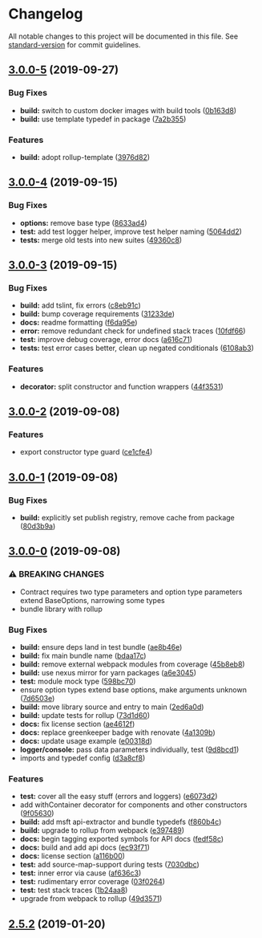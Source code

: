 # Changelog

All notable changes to this project will be documented in this file. See [standard-version](https://github.com/conventional-changelog/standard-version) for commit guidelines.

## [3.0.0-5](https://github.com/ssube/noicejs/compare/v3.0.0-4...v3.0.0-5) (2019-09-27)


### Bug Fixes

* **build:** switch to custom docker images with build tools ([0b163d8](https://github.com/ssube/noicejs/commit/0b163d8))
* **build:** use template typedef in package ([7a2b355](https://github.com/ssube/noicejs/commit/7a2b355))


### Features

* **build:** adopt rollup-template ([3976d82](https://github.com/ssube/noicejs/commit/3976d82))

## [3.0.0-4](https://github.com/ssube/noicejs/compare/v3.0.0-3...v3.0.0-4) (2019-09-15)


### Bug Fixes

* **options:** remove base type ([8633ad4](https://github.com/ssube/noicejs/commit/8633ad4))
* **test:** add test logger helper, improve test helper naming ([5064dd2](https://github.com/ssube/noicejs/commit/5064dd2))
* **tests:** merge old tests into new suites ([49360c8](https://github.com/ssube/noicejs/commit/49360c8))

## [3.0.0-3](https://github.com/ssube/noicejs/compare/v3.0.0-2...v3.0.0-3) (2019-09-15)


### Bug Fixes

* **build:** add tslint, fix errors ([c8eb91c](https://github.com/ssube/noicejs/commit/c8eb91c))
* **build:** bump coverage requirements ([31233de](https://github.com/ssube/noicejs/commit/31233de))
* **docs:** readme formatting ([f6da95e](https://github.com/ssube/noicejs/commit/f6da95e))
* **error:** remove redundant check for undefined stack traces ([10fdf66](https://github.com/ssube/noicejs/commit/10fdf66))
* **test:** improve debug coverage, error docs ([a616c71](https://github.com/ssube/noicejs/commit/a616c71))
* **tests:** test error cases better, clean up negated conditionals ([6108ab3](https://github.com/ssube/noicejs/commit/6108ab3))


### Features

* **decorator:** split constructor and function wrappers ([44f3531](https://github.com/ssube/noicejs/commit/44f3531))

## [3.0.0-2](https://github.com/ssube/noicejs/compare/v3.0.0-1...v3.0.0-2) (2019-09-08)


### Features

* export constructor type guard ([ce1cfe4](https://github.com/ssube/noicejs/commit/ce1cfe4))

## [3.0.0-1](https://github.com/ssube/noicejs/compare/v3.0.0-0...v3.0.0-1) (2019-09-08)


### Bug Fixes

* **build:** explicitly set publish registry, remove cache from package ([80d3b9a](https://github.com/ssube/noicejs/commit/80d3b9a))

## [3.0.0-0](https://github.com/ssube/noicejs/compare/v2.5.2...v3.0.0-0) (2019-09-08)


### ⚠ BREAKING CHANGES

* Contract requires two type parameters and option type
parameters extend BaseOptions, narrowing some types
* bundle library with rollup

### Bug Fixes

* **build:** ensure deps land in test bundle ([ae8b46e](https://github.com/ssube/noicejs/commit/ae8b46e))
* **build:** fix main bundle name ([bdaa17c](https://github.com/ssube/noicejs/commit/bdaa17c))
* **build:** remove external webpack modules from coverage ([45b8eb8](https://github.com/ssube/noicejs/commit/45b8eb8))
* **build:** use nexus mirror for yarn packages ([a6e3045](https://github.com/ssube/noicejs/commit/a6e3045))
* **test:** module mock type ([598bc70](https://github.com/ssube/noicejs/commit/598bc70))
* ensure option types extend base options, make arguments unknown ([7d6503e](https://github.com/ssube/noicejs/commit/7d6503e))
* **build:** move library source and entry to main ([2ed6a0d](https://github.com/ssube/noicejs/commit/2ed6a0d))
* **build:** update tests for rollup ([73d1d60](https://github.com/ssube/noicejs/commit/73d1d60))
* **docs:** fix license section ([ae4612f](https://github.com/ssube/noicejs/commit/ae4612f))
* **docs:** replace greenkeeper badge with renovate ([4a1309b](https://github.com/ssube/noicejs/commit/4a1309b))
* **docs:** update usage example ([e00318d](https://github.com/ssube/noicejs/commit/e00318d))
* **logger/console:** pass data parameters individually, test ([9d8bcd1](https://github.com/ssube/noicejs/commit/9d8bcd1))
* imports and typedef config ([d3a8cf8](https://github.com/ssube/noicejs/commit/d3a8cf8))


### Features

* **test:** cover all the easy stuff (errors and loggers) ([e6073d2](https://github.com/ssube/noicejs/commit/e6073d2))
* add withContainer decorator for components and other constructors ([9f05630](https://github.com/ssube/noicejs/commit/9f05630))
* **build:** add msft api-extractor and bundle typedefs ([f860b4c](https://github.com/ssube/noicejs/commit/f860b4c))
* **build:** upgrade to rollup from webpack ([e397489](https://github.com/ssube/noicejs/commit/e397489))
* **docs:** begin tagging exported symbols for API docs ([fedf58c](https://github.com/ssube/noicejs/commit/fedf58c))
* **docs:** build and add api docs ([ec93f71](https://github.com/ssube/noicejs/commit/ec93f71))
* **docs:** license section ([a116b00](https://github.com/ssube/noicejs/commit/a116b00))
* **test:** add source-map-support during tests ([7030dbc](https://github.com/ssube/noicejs/commit/7030dbc))
* **test:** inner error via cause ([af636c3](https://github.com/ssube/noicejs/commit/af636c3))
* **test:** rudimentary error coverage ([03f0264](https://github.com/ssube/noicejs/commit/03f0264))
* **test:** test stack traces ([1b24aa8](https://github.com/ssube/noicejs/commit/1b24aa8))
* upgrade from webpack to rollup ([49d3571](https://github.com/ssube/noicejs/commit/49d3571))

<a name="2.5.2"></a>
## [2.5.2](https://github.com/ssube/noicejs/compare/v2.5.1...v2.5.2) (2019-01-20)
